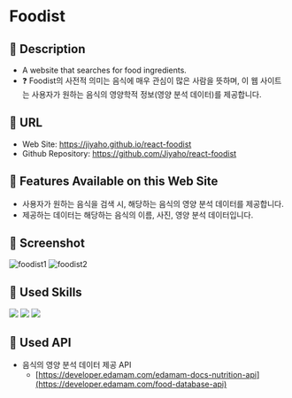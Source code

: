 # Foodist

## 🔷 Description

- A website that searches for food ingredients.
- ❓ Foodist의 사전적 의미는 음식에 매우 관심이 많은 사람을 뜻하며, 이 웹 사이트는 사용자가 원하는 음식의 영양학적 정보(영양 분석 데이터)를 제공합니다.

## 🔷 URL

- Web Site: https://jiyaho.github.io/react-foodist
- Github Repository: https://github.com/Jiyaho/react-foodist

## 🔷 Features Available on this Web Site

- 사용자가 원하는 음식을 검색 시, 해당하는 음식의 영양 분석 데이터를 제공합니다.
- 제공하는 데이터는 해당하는 음식의 이름, 사진, 영양 분석 데이터입니다.

## 🔷 Screenshot

<img src="https://i.ibb.co/wdV589Z/foodist1.png" alt="foodist1" border="0">
<img src="https://i.ibb.co/gWRpTtp/foodist2.png" alt="foodist2" border="0">

## 🔷 Used Skills

<img src="https://img.shields.io/badge/React-61DAFB?style=for-the-badge&logo=React&logoColor=black" />
<img src="https://img.shields.io/badge/TypeScript-3178C6?style=for-the-badge&logo=TypeScript&logoColor=white" />
<img src="https://img.shields.io/badge/CSS Modules-000000?style=for-the-badge&logo=CSS Modules&logoColor=white" />

## 🔷 Used API

- 음식의 영양 분석 데이터 제공 API
  - [https://developer.edamam.com/edamam-docs-nutrition-api](https://developer.edamam.com/food-database-api)
